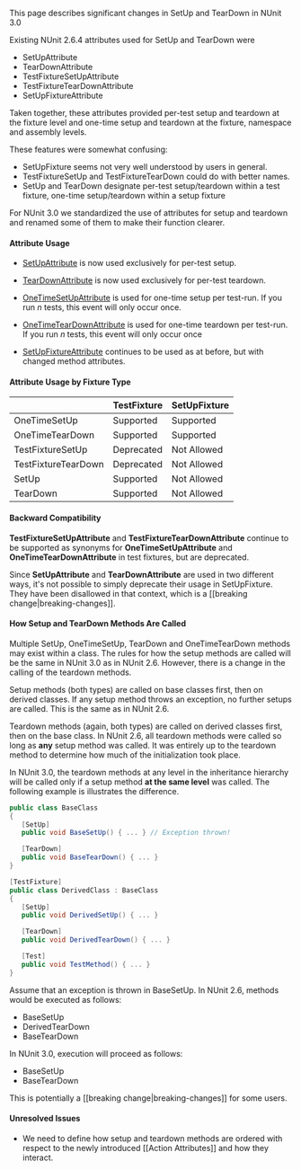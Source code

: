 This page describes significant changes in SetUp and TearDown in NUnit 3.0

Existing NUnit 2.6.4 attributes used for SetUp and TearDown were

  * SetUpAttribute
  * TearDownAttribute
  * TestFixtureSetUpAttribute
  * TestFixtureTearDownAttribute
  * SetUpFixtureAttribute

Taken together, these attributes provided per-test setup and teardown at the fixture level and one-time setup and teardown at the fixture, namespace and assembly levels. 

These features were somewhat confusing:

  * SetUpFixture seems not very well understood by users in general. 
  * TestFixtureSetUp and TestFixtureTearDown could do with better names.
  * SetUp and TearDown designate per-test setup/teardown within a test fixture, one-time setup/teardown within a setup fixture

For NUnit 3.0 we standardized the use of attributes for setup and teardown and renamed some of them to make their function clearer. 

#### Attribute Usage

  * [SetUpAttribute](xref:setup-attribute) is now used exclusively for per-test setup.

  * [TearDownAttribute](xref:teardown-attribute) is now used exclusively for per-test teardown. 

  * [OneTimeSetUpAttribute](xref:onetimesetup-attribute) is used for one-time setup per test-run. If you run _n_ tests, this event will only occur once.

  * [OneTimeTearDownAttribute](xref:onetimeteardown-attribute) is used for one-time teardown per test-run. If you run _n_ tests, this event will only occur once

  * [SetUpFixtureAttribute](xref:setupfixture-attribute) continues to be used as at before, but with changed method attributes.

#### Attribute Usage by Fixture Type

|                     | TestFixture  | SetUpFixture |
|---------------------|--------------|--------------|
| OneTimeSetUp        |  Supported   |  Supported   |
| OneTimeTearDown     |  Supported   |  Supported   |
| TestFixtureSetUp    |  Deprecated  | Not Allowed  |
| TestFixtureTearDown |  Deprecated  | Not Allowed  |
| SetUp               |  Supported   | Not Allowed  |
| TearDown            |  Supported   | Not Allowed  |

#### Backward Compatibility

**TestFixtureSetUpAttribute** and **TestFixtureTearDownAttribute** continue to be supported as synonyms for **OneTimeSetUpAttribute** and **OneTimeTearDownAttribute** in test fixtures, but are deprecated.

Since **SetUpAttribute** and **TearDownAttribute** are used in two different ways, it's not possible to simply deprecate their usage in SetUpFixture. They have been disallowed in that context, which is a [[breaking change|breaking-changes]].

#### How Setup and TearDown Methods Are Called

Multiple SetUp, OneTimeSetUp, TearDown and OneTimeTearDown methods may exist within a class. The rules for how the setup methods are called will be the same in NUnit 3.0 as in NUnit 2.6. However, there is a change in the calling of the teardown methods.

Setup methods (both types) are called on base classes first, then on derived classes. If any setup method throws an exception, no further setups are called. This is the same as in NUnit 2.6.

Teardown methods (again, both types) are called on derived classes first, then on the base class. In NUnit 2.6, all teardown methods were called so long as **any** setup method was called. It was entirely up to the teardown method to determine how much of the initialization took place.

In NUnit 3.0, the teardown methods at any level in the inheritance hierarchy will be called only if a setup method **at the same level** was called. The following example is illustrates the difference.

```csharp
public class BaseClass
{
   [SetUp]
   public void BaseSetUp() { ... } // Exception thrown!

   [TearDown]
   public void BaseTearDown() { ... }
}

[TestFixture]
public class DerivedClass : BaseClass
{
   [SetUp]
   public void DerivedSetUp() { ... }

   [TearDown]
   public void DerivedTearDown() { ... }

   [Test]
   public void TestMethod() { ... }
}
```
Assume that an exception is thrown in BaseSetUp. In NUnit 2.6, methods would be executed as follows:
* BaseSetUp
* DerivedTearDown
* BaseTearDown

In NUnit 3.0, execution will proceed as follows:
* BaseSetUp
* BaseTearDown

This is potentially a [[breaking change|breaking-changes]] for some users.

#### Unresolved Issues

  * We need to define how setup and teardown methods are ordered with respect to the newly introduced [[Action Attributes]] and how they interact.
